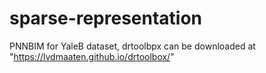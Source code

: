 # sparse-representation
PNNBIM
for YaleB dataset,
drtoolbpx can be downloaded at "https://lvdmaaten.github.io/drtoolbox/"
